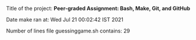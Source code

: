Title of the project: __Peer-graded Assignment: Bash, Make, Git, and GitHub__

Date make ran at:
Wed Jul 21 00:02:42 IST 2021

Number of lines file guessinggame.sh contains:
29

